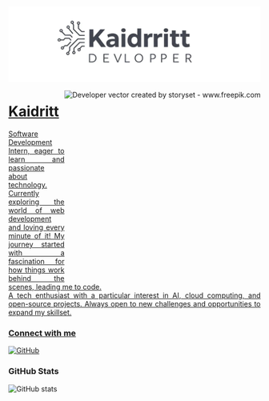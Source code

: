 ![Banner](./images/Banner1.png)

<img align="right" alt="Developer vector created by storyset - www.freepik.com" height="380" src="https://user-images.githubusercontent.com/97471199/230774187-e482399b-492c-4c17-a831-0314bf90526e.png">

<h1>
    <a href="https://github.com/kaidritt">
    <span>Kaidritt</span>
</h1>

<p align="justify">
Software Development Intern, eager to learn and passionate about technology. Currently exploring the world of web development and loving every minute of it! My journey started with a fascination for how things work behind the scenes, leading me to code.
<br>
A tech enthusiast with a particular interest in AI, cloud computing, and open-source projects. Always open to new challenges and opportunities to expand my skillset.
</p>

### Connect with me

[![GitHub](https://img.shields.io/badge/-GitHub-000?style=for-the-badge&logo=github&logoColor=4CAF50&color:FFF)](https://github.com/kaidritt)

### GitHub Stats

![GitHub stats](https://github-readme-stats-git-masterrstaa-rickstaa.vercel.app/api?username=kaidritt&hide_title=true&show_icons=true&include_all_commits=false&count_private=true&line_height=25&hide=issues&bg_color=000&title_color=4CAF50&text_color=FFF&border_radius=3&border_color=36123c&icon_color=4CAF50&theme=jolly)
